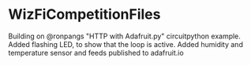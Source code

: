 # WizFiCompetitionFiles
Building on @ronpangs "HTTP with Adafruit.py" circuitpython example.
Added flashing LED, to show that the loop is active.
Added humidity and temperature sensor and feeds published to adafruit.io 
